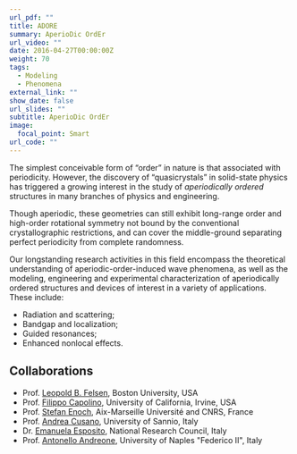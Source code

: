 ```yaml
---
url_pdf: ""
title: ADORE
summary: AperioDic OrdEr
url_video: ""
date: 2016-04-27T00:00:00Z
weight: 70
tags:
  - Modeling
  - Phenomena
external_link: ""
show_date: false
url_slides: ""
subtitle: AperioDic OrdEr
image:
  focal_point: Smart
url_code: ""
---
```


The simplest conceivable form of “order” in nature is that associated with periodicity. However, the discovery of “quasicrystals” in solid-state physics has triggered a growing interest in the study of *aperiodically ordered* structures in many branches of physics and engineering.

Though aperiodic, these geometries can still exhibit long-range order and high-order rotational symmetry not bound by the conventional crystallographic restrictions, and can cover the middle-ground separating perfect periodicity from complete randomness.

Our longstanding research activities in this field encompass the theoretical understanding of aperiodic-order-induced wave phenomena, as well as the modeling, engineering and experimental characterization of aperiodically ordered structures and devices of interest in a variety of applications. These include:
- Radiation and scattering;
- Bandgap and localization;
- Guided resonances;
- Enhanced nonlocal effects.

## Collaborations
- Prof. [Leopold B. Felsen], Boston University, USA
- Prof. [Filippo Capolino], University of California, Irvine, USA
- Prof. [Stefan Enoch], Aix-Marseille Université and CNRS, France
- Prof. [Andrea Cusano], University of Sannio, Italy
- Dr. [Emanuela Esposito], National Research Council, Italy
- Prof. [Antonello Andreone], University of Naples "Federico II", Italy

[Andrea Cusano]: https://www.unisannio.it/it/users/acusano

[Emanuela Esposito]: https://www.urp.cnr.it/copertine/ente/ente_evidenza/gare_2021/ISASI_8695484C63_commissari.pdf

[Leopold B. Felsen]: https://en.wikipedia.org/wiki/Leopold_B._Felsen

[Filippo Capolino]: https://engineering.uci.edu/users/filippo-capolino

[Stefan Enoch]: https://scholar.google.fr/citations?user=H4yQOoMAAAAJ&hl=en

[Antonello Andreone]: https://scholar.google.it/citations?user=zX3urEEAAAAJ&hl=en
